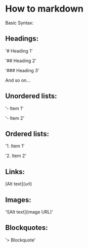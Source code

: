 # How to markdown

Basic Syntax:

## Headings:
'# Heading 1'

'## Heading 2'

'### Heading 3'

And so on...

## Unordered lists:
'- Item 1'

'- Item 2'

## Ordered lists:
'1. Item 1'

'2. Item 2'

## Links:
\[Alt text](url)

## Images:
'![Alt text](image URL)'

## Blockquotes:
'> Blockquote'
